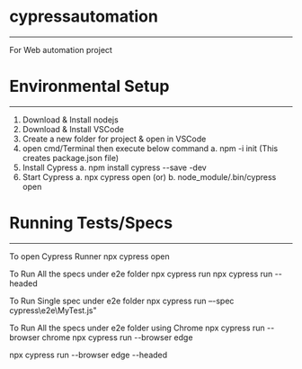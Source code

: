 # cypressautomation
--------------------
For Web automation project

# Environmental Setup
----------------------
1. Download & Install nodejs
2. Download & Install VSCode
3. Create a new folder for project & open in VSCode
4. open cmd/Terminal then execute below command
    a. npm -i init  (This creates package.json file)
5. Install Cypress
    a. npm install cypress --save -dev
6. Start Cypress
    a. npx cypress open
    (or)
    b. node_module/.bin/cypress open

# Running Tests/Specs
---------------------
To open Cypress Runner
 npx cypress open

To Run All the specs under e2e folder
 npx cypress run
 npx cypress run --headed

To Run Single spec under e2e folder
 npx cypress run –-spec cypress\e2e\MyTest.js"


To Run All the specs under e2e folder using Chrome
 npx cypress run --browser chrome
 npx cypress run --browser edge

 npx cypress run --browser edge --headed
